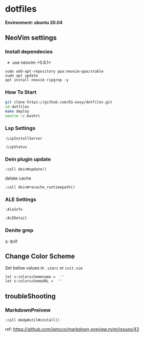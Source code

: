 # dotfiles
**Environment: ubuntu 20.04**

## NeoVim settings
### Install dependecies
- use neovim +0.6.1+

```
sudo add-apt-repository ppa:neovim-ppa/stable
sudo apt update
apt install neovim ripgrep -y
```

### How To Start

```sh
git clone https://github.com/EG-easy/dotfiles.git
cd dotfiles
make deploy
source ~/.bashrc
```

### Lsp Settings
```vim
:LspInstallServer
```

```vim
:LspStatus
```

### Dein plugin update
```vim
:call dein#update()
```

delete cache
```vim
:call dein#recache_runtimepath()
```

### ALE Settings
```vim
:AleInfo
```

```vim
:ALEDetail
```

### Denite grep

`q`: quit


## Change Color Scheme
Set below values in `.vimrc` or `init.vim`

```vim
let s:colorschemename =  ''
let s:colorschemeURL =  ''
```

## troubleShooting

### MarkdownPreivew
```vim
:call mkdp#util#install()
```
ref: https://github.com/iamcco/markdown-preview.nvim/issues/43

